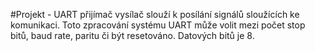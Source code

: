 
#Projekt - UART
přijímač vysílač slouží k posílání signálů sloužících ke komunikaci. 
Toto zpracování systému UART může volit mezi počet stop bitů, baud rate, paritu či být resetováno. Datových bitů je 8.
